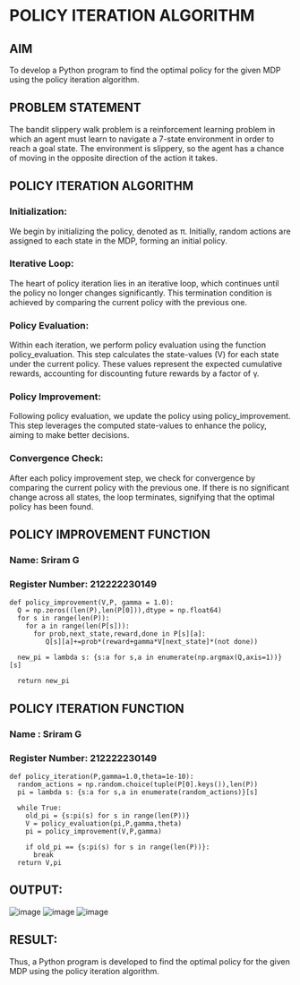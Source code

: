 # POLICY ITERATION ALGORITHM

## AIM
To develop a Python program to find the optimal policy for the given MDP using the policy iteration algorithm.

## PROBLEM STATEMENT
The bandit slippery walk problem is a reinforcement learning problem in which an agent must learn to navigate a 7-state environment in order to reach a goal state. The environment is slippery, so the agent has a chance of moving in the opposite direction of the action it takes.

## POLICY ITERATION ALGORITHM
### Initialization:
We begin by initializing the policy, denoted as π. Initially, random actions are assigned to each state in the MDP, forming an initial policy.

### Iterative Loop:
The heart of policy iteration lies in an iterative loop, which continues until the policy no longer changes significantly. This termination condition is achieved by comparing the current policy with the previous one.

### Policy Evaluation:
Within each iteration, we perform policy evaluation using the function policy_evaluation. This step calculates the state-values (V) for each state under the current policy. These values represent the expected cumulative rewards, accounting for discounting future rewards by a factor of γ.

### Policy Improvement:
Following policy evaluation, we update the policy using policy_improvement. This step leverages the computed state-values to enhance the policy, aiming to make better decisions.

### Convergence Check:
After each policy improvement step, we check for convergence by comparing the current policy with the previous one. If there is no significant change across all states, the loop terminates, signifying that the optimal policy has been found.

## POLICY IMPROVEMENT FUNCTION
### Name: Sriram G
### Register Number: 212222230149

```
def policy_improvement(V,P, gamma = 1.0):
  Q = np.zeros((len(P),len(P[0])),dtype = np.float64)
  for s in range(len(P)):
    for a in range(len(P[s])):
      for prob,next_state,reward,done in P[s][a]:
         Q[s][a]+=prob*(reward+gamma*V[next_state]*(not done))

  new_pi = lambda s: {s:a for s,a in enumerate(np.argmax(Q,axis=1))}[s]

  return new_pi
```

## POLICY ITERATION FUNCTION
### Name : Sriram G
### Register Number: 212222230149

```
def policy_iteration(P,gamma=1.0,theta=1e-10):
  random_actions = np.random.choice(tuple(P[0].keys()),len(P))
  pi = lambda s: {s:a for s,a in enumerate(random_actions)}[s]

  while True:
    old_pi = {s:pi(s) for s in range(len(P))}
    V = policy_evaluation(pi,P,gamma,theta)
    pi = policy_improvement(V,P,gamma)

    if old_pi == {s:pi(s) for s in range(len(P))}:
      break
  return V,pi
```

## OUTPUT:

![image](https://github.com/user-attachments/assets/bd94d23c-50e8-40b0-9f6c-d52780a7e7e5)
![image](https://github.com/user-attachments/assets/1ba9e090-e944-496c-876e-566828cea442)
![image](https://github.com/user-attachments/assets/05521594-d23d-45af-bedf-5e80a6d583e9)



## RESULT:

Thus, a Python program is developed to find the optimal policy for the given MDP using the policy iteration algorithm.


